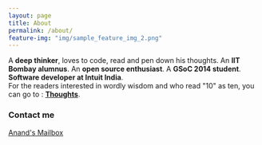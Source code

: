```yaml
---
layout: page
title: About
permalink: /about/
feature-img: "img/sample_feature_img_2.png"
---
```


A **deep thinker**, loves to code, read and pen down his thoughts. An **IIT Bombay alumnus**. An **open source enthusiast**. A **GSoC 2014 student**. **Software developer at Intuit India**.   
For the readers interested in wordly wisdom and who read "10" as ten, you can go to : <a href="http://anandsoni.in/thoughts/">**Thoughts**</a>. 

### Contact me

[Anand's Mailbox](mailto:anand.92.soni@gmail.com)
